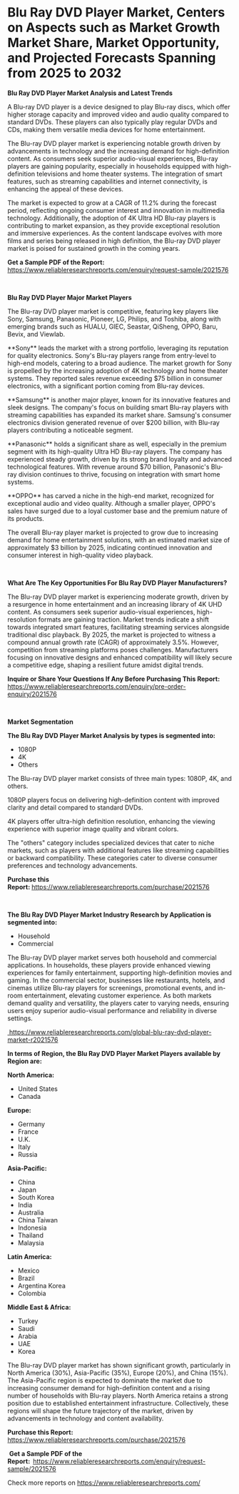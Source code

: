 <p><h1>Blu Ray DVD Player Market, Centers on Aspects such as Market Growth Market Share, Market Opportunity, and Projected Forecasts Spanning from 2025 to 2032</h1></p><p><strong>Blu Ray DVD Player Market Analysis and Latest Trends</strong></p>
<p><p>A Blu-ray DVD player is a device designed to play Blu-ray discs, which offer higher storage capacity and improved video and audio quality compared to standard DVDs. These players can also typically play regular DVDs and CDs, making them versatile media devices for home entertainment.</p><p>The Blu-ray DVD player market is experiencing notable growth driven by advancements in technology and the increasing demand for high-definition content. As consumers seek superior audio-visual experiences, Blu-ray players are gaining popularity, especially in households equipped with high-definition televisions and home theater systems. The integration of smart features, such as streaming capabilities and internet connectivity, is enhancing the appeal of these devices.</p><p>The market is expected to grow at a CAGR of 11.2% during the forecast period, reflecting ongoing consumer interest and innovation in multimedia technology. Additionally, the adoption of 4K Ultra HD Blu-ray players is contributing to market expansion, as they provide exceptional resolution and immersive experiences. As the content landscape evolves with more films and series being released in high definition, the Blu-ray DVD player market is poised for sustained growth in the coming years.</p></p>
<p><strong>Get a Sample PDF of the Report:&nbsp;</strong> <a href="https://www.reliableresearchreports.com/enquiry/request-sample/2021576?utm_campaign=2957&utm_medium=2&utm_source=Github&utm_content=ia&utm_term=06042025&utm_id=blu-ray-dvd-player">https://www.reliableresearchreports.com/enquiry/request-sample/2021576</a></p>
<p>&nbsp;</p>
<p><strong>Blu Ray DVD Player Major Market Players</strong></p>
<p><p>The Blu-ray DVD player market is competitive, featuring key players like Sony, Samsung, Panasonic, Pioneer, LG, Philips, and Toshiba, along with emerging brands such as HUALU, GIEC, Seastar, QiSheng, OPPO, Baru, Bevix, and Viewlab. </p><p>**Sony** leads the market with a strong portfolio, leveraging its reputation for quality electronics. Sony's Blu-ray players range from entry-level to high-end models, catering to a broad audience. The market growth for Sony is propelled by the increasing adoption of 4K technology and home theater systems. They reported sales revenue exceeding $75 billion in consumer electronics, with a significant portion coming from Blu-ray devices.</p><p>**Samsung** is another major player, known for its innovative features and sleek designs. The company's focus on building smart Blu-ray players with streaming capabilities has expanded its market share. Samsung's consumer electronics division generated revenue of over $200 billion, with Blu-ray players contributing a noticeable segment.</p><p>**Panasonic** holds a significant share as well, especially in the premium segment with its high-quality Ultra HD Blu-ray players. The company has experienced steady growth, driven by its strong brand loyalty and advanced technological features. With revenue around $70 billion, Panasonic's Blu-ray division continues to thrive, focusing on integration with smart home systems.</p><p>**OPPO** has carved a niche in the high-end market, recognized for exceptional audio and video quality. Although a smaller player, OPPO's sales have surged due to a loyal customer base and the premium nature of its products.</p><p>The overall Blu-ray player market is projected to grow due to increasing demand for home entertainment solutions, with an estimated market size of approximately $3 billion by 2025, indicating continued innovation and consumer interest in high-quality video playback.</p></p>
<p>&nbsp;</p>
<p><strong>What Are The Key Opportunities For Blu Ray DVD Player Manufacturers?</strong></p>
<p><p>The Blu-ray DVD player market is experiencing moderate growth, driven by a resurgence in home entertainment and an increasing library of 4K UHD content. As consumers seek superior audio-visual experiences, high-resolution formats are gaining traction. Market trends indicate a shift towards integrated smart features, facilitating streaming services alongside traditional disc playback. By 2025, the market is projected to witness a compound annual growth rate (CAGR) of approximately 3.5%. However, competition from streaming platforms poses challenges. Manufacturers focusing on innovative designs and enhanced compatibility will likely secure a competitive edge, shaping a resilient future amidst digital trends.</p></p>
<p><strong>Inquire or Share Your Questions If Any Before Purchasing This Report:</strong> <a href="https://www.reliableresearchreports.com/enquiry/pre-order-enquiry/2021576?utm_campaign=2957&utm_medium=2&utm_source=Github&utm_content=ia&utm_term=06042025&utm_id=blu-ray-dvd-player">https://www.reliableresearchreports.com/enquiry/pre-order-enquiry/2021576</a></p>
<p>&nbsp;</p>
<p><strong>Market Segmentation</strong></p>
<p><strong>The Blu Ray DVD Player Market Analysis by types is segmented into:</strong></p>
<p><ul><li>1080P</li><li>4K</li><li>Others</li></ul></p>
<p><p>The Blu-ray DVD player market consists of three main types: 1080P, 4K, and others. </p><p>1080P players focus on delivering high-definition content with improved clarity and detail compared to standard DVDs. </p><p>4K players offer ultra-high definition resolution, enhancing the viewing experience with superior image quality and vibrant colors. </p><p>The "others" category includes specialized devices that cater to niche markets, such as players with additional features like streaming capabilities or backward compatibility. These categories cater to diverse consumer preferences and technology advancements.</p></p>
<p><strong>Purchase this Report:&nbsp;</strong><a href="https://www.reliableresearchreports.com/purchase/2021576?utm_campaign=2957&utm_medium=2&utm_source=Github&utm_content=ia&utm_term=06042025&utm_id=blu-ray-dvd-player">https://www.reliableresearchreports.com/purchase/2021576</a></p>
<p>&nbsp;</p>
<p><strong>The Blu Ray DVD Player Market Industry Research by Application is segmented into:</strong></p>
<p><ul><li>Household</li><li>Commercial</li></ul></p>
<p><p>The Blu-ray DVD player market serves both household and commercial applications. In households, these players provide enhanced viewing experiences for family entertainment, supporting high-definition movies and gaming. In the commercial sector, businesses like restaurants, hotels, and cinemas utilize Blu-ray players for screenings, promotional events, and in-room entertainment, elevating customer experience. As both markets demand quality and versatility, the players cater to varying needs, ensuring users enjoy superior audio-visual performance and reliability in diverse settings.</p></p>
<p><a href="https://www.reliableresearchreports.com/global-blu-ray-dvd-player-market-r2021576?utm_campaign=2957&utm_medium=2&utm_source=Github&utm_content=ia&utm_term=06042025&utm_id=blu-ray-dvd-player">&nbsp;https://www.reliableresearchreports.com/global-blu-ray-dvd-player-market-r2021576</a></p>
<p><strong>In terms of Region, the Blu Ray DVD Player Market Players available by Region are:</strong></p>
<p>
    <p> <strong> North America: </strong>
        <ul>
            <li>United States</li>
            <li>Canada</li>
        </ul>
        </p> 
    <p> <strong> Europe: </strong>
        <ul>
            <li>Germany</li>
            <li>France</li>
            <li>U.K.</li>
            <li>Italy</li>
            <li>Russia</li>
        </ul>
        </p> 
    <p> <strong> Asia-Pacific: </strong>
        <ul>
            <li>China</li>
            <li>Japan</li>
            <li>South Korea</li>
            <li>India</li>
            <li>Australia</li>
            <li>China Taiwan</li>
            <li>Indonesia</li>
            <li>Thailand</li>
            <li>Malaysia</li>
        </ul>
        </p> 
    <p> <strong> Latin America: </strong>
        <ul>
            <li>Mexico</li>
            <li>Brazil</li>
            <li>Argentina Korea</li>
            <li>Colombia</li>
        </ul>
        </p> 
    <p> <strong> Middle East & Africa: </strong>
        <ul>
            <li>Turkey</li>
            <li>Saudi</li>
            <li>Arabia</li>
            <li>UAE</li>
            <li>Korea</li>
        </ul>
    </p>
    </p>
<p><p>The Blu-ray DVD player market has shown significant growth, particularly in North America (30%), Asia-Pacific (35%), Europe (20%), and China (15%). The Asia-Pacific region is expected to dominate the market due to increasing consumer demand for high-definition content and a rising number of households with Blu-ray players. North America retains a strong position due to established entertainment infrastructure. Collectively, these regions will shape the future trajectory of the market, driven by advancements in technology and content availability.</p></p>
<p><strong>Purchase this Report: </strong><a href="https://www.reliableresearchreports.com/purchase/2021576?utm_campaign=2957&utm_medium=2&utm_source=Github&utm_content=ia&utm_term=06042025&utm_id=blu-ray-dvd-player">https://www.reliableresearchreports.com/purchase/2021576</a></p>
<p>&nbsp;<strong>Get a Sample PDF of the Report:&nbsp;&nbsp;</strong><a href="https://www.reliableresearchreports.com/enquiry/request-sample/2021576?utm_campaign=2957&utm_medium=2&utm_source=Github&utm_content=ia&utm_term=06042025&utm_id=blu-ray-dvd-player">https://www.reliableresearchreports.com/enquiry/request-sample/2021576</a></p>
<p><strong></strong></p>
<p>Check more reports on <a href="https://www.reliableresearchreports.com/?utm_campaign=2957&utm_medium=2&utm_source=Github&utm_content=ia&utm_term=06042025&utm_id=blu-ray-dvd-player">https://www.reliableresearchreports.com/</a></p>